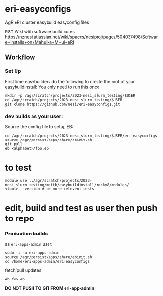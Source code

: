 # eri-easyconfigs
AgR eRI cluster easybuild easyconfig files

RST Wiki with software build notes
https://nznesi.atlassian.net/wiki/spaces/nesiproj/pages/504037498/Software+installs+on+Mahuika+M+ui+eRI

## Workflow

### Set Up
First time easybuilders do the following to create the root of your easybuildinstall:
You only need to run this once
```
mkdir -p /agr/scratch/projects/2023-nesi_slurm_testing/$USER
cd /agr/scratch/projects/2023-nesi_slurm_testing/$USER
git clone https://github.com/nesi/eri-easyconfigs.git
```
### dev builds as your user:
Source the config file to setup EB:
```
cd /agr/scratch/projects/2023-nesi_slurm_testing/$USER/eri-easyconfigs 
source /agr/persist/apps/share/ebinit.sh
git pull
eb <alphabet>/foo.eb
```
# to test
```
module use ../agr/scratch/projects/2023-nesi_slurm_testing/mattb/easybuildinstall/rocky8/modules/
<tool> --version # or more relevent tests
```
# edit, build and test as user then push to repo

### Production builds
as `eri-apps-admin` user:
```
sudo -i -u eri-apps-admin
source /agr/persist/apps/share/ebinit.sh
cd /home/eri-apps-admin/eri-easyconfigs
```  
fetch/pull updates
```
eb foo.eb
```
**DO NOT PUSH TO GIT FROM eri-app-admin**
